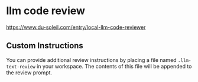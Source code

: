 # llm code review

https://www.du-soleil.com/entry/local-llm-code-reviewer

## Custom Instructions

You can provide additional review instructions by placing a file named `.llm-text-review` in your workspace. The contents of this file will be appended to the review prompt.
